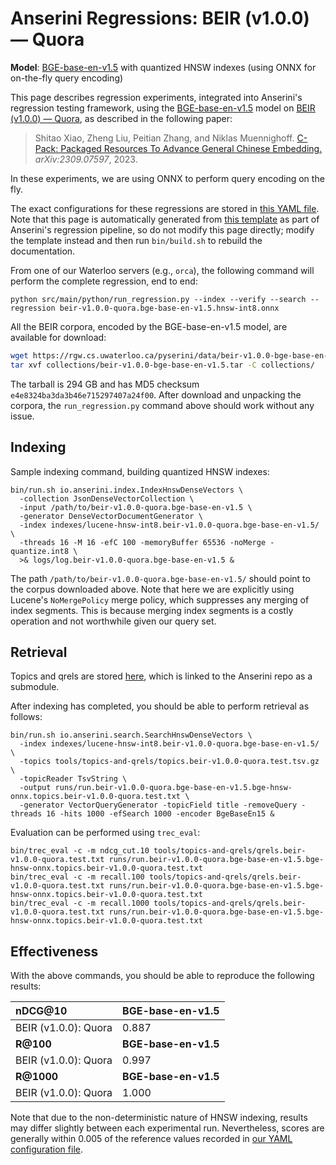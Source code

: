 # Anserini Regressions: BEIR (v1.0.0) &mdash; Quora

**Model**: [BGE-base-en-v1.5](https://huggingface.co/BAAI/bge-base-en-v1.5) with quantized HNSW indexes (using ONNX for on-the-fly query encoding)

This page describes regression experiments, integrated into Anserini's regression testing framework, using the [BGE-base-en-v1.5](https://huggingface.co/BAAI/bge-base-en-v1.5) model on [BEIR (v1.0.0) &mdash; Quora](http://beir.ai/), as described in the following paper:

> Shitao Xiao, Zheng Liu, Peitian Zhang, and Niklas Muennighoff. [C-Pack: Packaged Resources To Advance General Chinese Embedding.](https://arxiv.org/abs/2309.07597) _arXiv:2309.07597_, 2023.

In these experiments, we are using ONNX to perform query encoding on the fly.

The exact configurations for these regressions are stored in [this YAML file](../../src/main/resources/regression/beir-v1.0.0-quora.bge-base-en-v1.5.hnsw-int8.onnx.yaml).
Note that this page is automatically generated from [this template](../../src/main/resources/docgen/templates/beir-v1.0.0-quora.bge-base-en-v1.5.hnsw-int8.onnx.template) as part of Anserini's regression pipeline, so do not modify this page directly; modify the template instead and then run `bin/build.sh` to rebuild the documentation.

From one of our Waterloo servers (e.g., `orca`), the following command will perform the complete regression, end to end:

```
python src/main/python/run_regression.py --index --verify --search --regression beir-v1.0.0-quora.bge-base-en-v1.5.hnsw-int8.onnx
```

All the BEIR corpora, encoded by the BGE-base-en-v1.5 model, are available for download:

```bash
wget https://rgw.cs.uwaterloo.ca/pyserini/data/beir-v1.0.0-bge-base-en-v1.5.tar -P collections/
tar xvf collections/beir-v1.0.0-bge-base-en-v1.5.tar -C collections/
```

The tarball is 294 GB and has MD5 checksum `e4e8324ba3da3b46e715297407a24f00`.
After download and unpacking the corpora, the `run_regression.py` command above should work without any issue.

## Indexing

Sample indexing command, building quantized HNSW indexes:

```
bin/run.sh io.anserini.index.IndexHnswDenseVectors \
  -collection JsonDenseVectorCollection \
  -input /path/to/beir-v1.0.0-quora.bge-base-en-v1.5 \
  -generator DenseVectorDocumentGenerator \
  -index indexes/lucene-hnsw-int8.beir-v1.0.0-quora.bge-base-en-v1.5/ \
  -threads 16 -M 16 -efC 100 -memoryBuffer 65536 -noMerge -quantize.int8 \
  >& logs/log.beir-v1.0.0-quora.bge-base-en-v1.5 &
```

The path `/path/to/beir-v1.0.0-quora.bge-base-en-v1.5/` should point to the corpus downloaded above.
Note that here we are explicitly using Lucene's `NoMergePolicy` merge policy, which suppresses any merging of index segments.
This is because merging index segments is a costly operation and not worthwhile given our query set.

## Retrieval

Topics and qrels are stored [here](https://github.com/castorini/anserini-tools/tree/master/topics-and-qrels), which is linked to the Anserini repo as a submodule.

After indexing has completed, you should be able to perform retrieval as follows:

```
bin/run.sh io.anserini.search.SearchHnswDenseVectors \
  -index indexes/lucene-hnsw-int8.beir-v1.0.0-quora.bge-base-en-v1.5/ \
  -topics tools/topics-and-qrels/topics.beir-v1.0.0-quora.test.tsv.gz \
  -topicReader TsvString \
  -output runs/run.beir-v1.0.0-quora.bge-base-en-v1.5.bge-hnsw-onnx.topics.beir-v1.0.0-quora.test.txt \
  -generator VectorQueryGenerator -topicField title -removeQuery -threads 16 -hits 1000 -efSearch 1000 -encoder BgeBaseEn15 &
```

Evaluation can be performed using `trec_eval`:

```
bin/trec_eval -c -m ndcg_cut.10 tools/topics-and-qrels/qrels.beir-v1.0.0-quora.test.txt runs/run.beir-v1.0.0-quora.bge-base-en-v1.5.bge-hnsw-onnx.topics.beir-v1.0.0-quora.test.txt
bin/trec_eval -c -m recall.100 tools/topics-and-qrels/qrels.beir-v1.0.0-quora.test.txt runs/run.beir-v1.0.0-quora.bge-base-en-v1.5.bge-hnsw-onnx.topics.beir-v1.0.0-quora.test.txt
bin/trec_eval -c -m recall.1000 tools/topics-and-qrels/qrels.beir-v1.0.0-quora.test.txt runs/run.beir-v1.0.0-quora.bge-base-en-v1.5.bge-hnsw-onnx.topics.beir-v1.0.0-quora.test.txt
```

## Effectiveness

With the above commands, you should be able to reproduce the following results:

| **nDCG@10**                                                                                                  | **BGE-base-en-v1.5**|
|:-------------------------------------------------------------------------------------------------------------|-----------|
| BEIR (v1.0.0): Quora                                                                                         | 0.887     |
| **R@100**                                                                                                    | **BGE-base-en-v1.5**|
| BEIR (v1.0.0): Quora                                                                                         | 0.997     |
| **R@1000**                                                                                                   | **BGE-base-en-v1.5**|
| BEIR (v1.0.0): Quora                                                                                         | 1.000     |

Note that due to the non-deterministic nature of HNSW indexing, results may differ slightly between each experimental run.
Nevertheless, scores are generally within 0.005 of the reference values recorded in [our YAML configuration file](../../src/main/resources/regression/beir-v1.0.0-quora.bge-base-en-v1.5.hnsw-int8.onnx.yaml).
